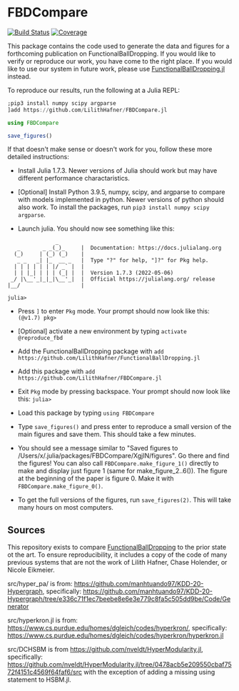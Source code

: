 # FBDCompare

[![Build Status](https://github.com/LilithHafner/FBDCompare.jl/actions/workflows/CI.yml/badge.svg?branch=main)](https://github.com/LilithHafner/FBDCompare.jl/actions/workflows/CI.yml?query=branch%3Amain)
[![Coverage](https://codecov.io/gh/LilithHafner/FBDCompare.jl/branch/main/graph/badge.svg)](https://codecov.io/gh/LilithHafner/FBDCompare.jl)

This package contains the code used to generate the data and figures for a forthcoming publication on FunctionalBallDropping. If you would like to verify or reproduce our work, you have come to the right place. If you would like to use our system in future work, please use [FunctionalBallDropping.jl](https://github.com/LilithHafner/FunctionalBallDropping.jl) instead.

To reproduce our results, run the following at a Julia REPL:

```jl
;pip3 install numpy scipy argparse
]add https://github.com/LilithHafner/FBDCompare.jl

using FBDCompare

save_figures()
```

If that doesn't make sense or doesn't work for you, follow these more detailed instructions:

- Install Julia 1.7.3. Newer versions of Julia should work but may have different performance charactaristics.

- [Optional] Install Python 3.9.5, numpy, scipy, and argparse to compare with models implemented in python. Newer versions of python should also work. To install the packages, run `pip3 install numpy scipy argparse`.

- Launch julia. You should now see something like this:

```
               _
   _       _ _(_)_     |  Documentation: https://docs.julialang.org
  (_)     | (_) (_)    |
   _ _   _| |_  __ _   |  Type "?" for help, "]?" for Pkg help.
  | | | | | | |/ _` |  |
  | | |_| | | | (_| |  |  Version 1.7.3 (2022-05-06)
 _/ |\__'_|_|_|\__'_|  |  Official https://julialang.org/ release
|__/                   |

julia>
```

- Press `]` to enter `Pkg` mode. Your prompt should now look like this: `(@v1.7) pkg> `

- [Optional] activate a new environment by typing `activate @reproduce_fbd`

- Add the FunctionalBallDropping package with `add https://github.com/LilithHafner/FunctionalBallDropping.jl`

- Add this package with `add https://github.com/LilithHafner/FBDCompare.jl`

- Exit `Pkg` mode by pressing backspace. Your prompt should now look like this: `julia> `

- Load this package by typing `using FBDCompare`

- Type `save_figures()` and press enter to reproduce a small version of the main figures and save them. This should take a few minutes.

- You should see a message similar to "Saved figures to /Users/x/.julia/packages/FBDCompare/XgjIN/figures". Go there and find the figures! You can also call `FBDCompare.make_figure_1()` directly to make and display just figure 1 (same for make_figure_2..6()). The figure at the beginning of the paper is figure 0. Make it with `FBDCompare.make_figure_0()`.

- To get the full versions of the figures, run `save_figures(2)`. This will take many hours on most computers.

## Sources

This repository exists to compare [FunctionalBallDropping](https://github.com/LilithHafner/FunctionalBallDropping.jl) to the prior state ot the art. To ensure reproducibility, it includes a copy of the code of many previous systems that are not the work of Lilith Hafner, Chase Holender, or Nicole Eikmeier.

src/hyper_pa/ is from: https://github.com/manhtuando97/KDD-20-Hypergraph,
specifically: https://github.com/manhtuando97/KDD-20-Hypergraph/tree/e336c71f1ec7beebe8e6e3e779c8fa5c505dd9be/Code/Generator

src/hyperkron.jl is from: https://www.cs.purdue.edu/homes/dgleich/codes/hyperkron/,
specifically: https://www.cs.purdue.edu/homes/dgleich/codes/hyperkron/hyperkron.jl

src/DCHSBM is from https://github.com/nveldt/HyperModularity.jl,
specifically: https://github.com/nveldt/HyperModularity.jl/tree/0478acb5e209550cbaf7572f4151c4569f64faf6/src with the exception of adding a missing using statement to HSBM.jl.
